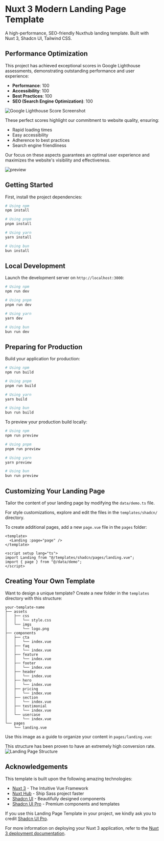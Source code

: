 # Nuxt 3 Modern Landing Page Template

A high-performance, SEO-friendly Nuxthub landing template. Built with Nuxt 3, Shadcn UI, Tailwind CSS. 


## Performance Optimization

This project has achieved exceptional scores in Google Lighthouse assessments, demonstrating outstanding performance and user experience:

- **Performance**: 100
- **Accessibility**: 100
- **Best Practices**: 100
- **SEO (Search Engine Optimization)**: 100

![Google Lighthouse Score Screenshot](./public/high-performance.png)

These perfect scores highlight our commitment to website quality, ensuring:

- Rapid loading times
- Easy accessibility
- Adherence to best practices
- Search engine friendliness

Our focus on these aspects guarantees an optimal user experience and maximizes the website's visibility and effectiveness.


![preview](./public/preview.png)


## Getting Started

First, install the project dependencies:

```bash
# Using npm
npm install

# Using pnpm
pnpm install

# Using yarn
yarn install

# Using bun
bun install
```

## Local Development

Launch the development server on `http://localhost:3000`:

```bash
# Using npm
npm run dev

# Using pnpm
pnpm run dev

# Using yarn
yarn dev

# Using bun
bun run dev
```

## Preparing for Production

Build your application for production:

```bash
# Using npm
npm run build

# Using pnpm
pnpm run build

# Using yarn
yarn build

# Using bun
bun run build
```

To preview your production build locally:

```bash
# Using npm
npm run preview

# Using pnpm
pnpm run preview

# Using yarn
yarn preview

# Using bun
bun run preview
```

## Customizing Your Landing Page

Tailor the content of your landing page by modifying the `data/demo.ts` file.

For style customizations, explore and edit the files in the `templates/shadcn/` directory.

To create additional pages, add a new `page.vue` file in the `pages` folder:

```vue
<template>
  <Landing :page="page" />
</template>

<script setup lang="ts">
import Landing from "@/templates/shadcn/pages/landing.vue";
import { page } from "@/data/demo";
</script>
```

## Creating Your Own Template

Want to design a unique template? Create a new folder in the `templates` directory with this structure:

```
your-template-name
├── assets
│   ├── css
│   │   └── style.css
│   └── imgs
│       └── logo.png
├── components
│   ├── cta
│   │   └── index.vue
│   ├── faq
│   │   └── index.vue
│   ├── feature
│   │   └── index.vue
│   ├── footer
│   │   └── index.vue
│   ├── header
│   │   └── index.vue
│   ├── hero
│   │   └── index.vue
│   ├── pricing
│   │   └── index.vue
│   ├── section
│   │   └── index.vue
│   ├── testimonial
│   │   └── index.vue
│   └── usercase
│       └── index.vue
└── pages
    └── landing.vue
```

Use this image as a guide to organize your content in `pages/landing.vue`:

This structure has been proven to have an extremely high conversion rate.
![Landing Page Structure](./public/landing.png)

## Acknowledgements

This template is built upon the following amazing technologies:

- [Nuxt 3](https://nuxt.com) - The Intuitive Vue Framework
- [Nuxt Hub](https://hub.nuxt.com) - Ship Sass project faster
- [Shadcn UI](https://ui.shadcn.com) - Beautifully designed components
- [Shadcn UI Pro](https://pro.shadcn.net) - Premium components and templates

If you use this Landing Page Template in your project, we kindly ask you to credit [Shadcn UI Pro](https://pro.shadcn.net).

For more information on deploying your Nuxt 3 application, refer to the [Nuxt 3 deployment documentation](https://nuxt.com/docs/getting-started/deployment).
